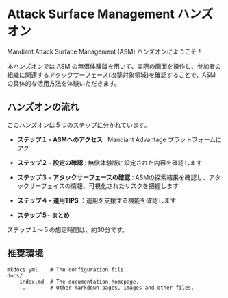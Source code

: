 # Attack Surface Management ハンズオン

Mandiant Attack Surface Management (ASM) ハンズオンにようこそ！ 

本ハンズオンでは ASM の無償体験版を用いて、実際の画面を操作し、参加者の組織に関連するアタックサーフェース(攻撃対象領域)を確認することで、ASM の具体的な活用方法を体験いただきます。

## ハンズオンの流れ

このハンズオンは５つのステップに分かれています。

- **ステップ１ - ASMへのアクセス**  : Mandiant Advantage プラットフォームにアク

- **ステップ２ - 設定の確認** : 無償体験版に設定された内容を確認します

- **ステップ３ - アタックサーフェースの確認** : ASMの探索結果を確認し、アタックサーフェイスの情報、可視化されたリスクを把握します

- **ステップ４ - 運用TIPS** ：運用を支援する機能を確認します

- **ステップ５- まとめ** 

ステップ１～５の想定時間は、約30分です。

## 推奨環境

    mkdocs.yml    # The configuration file.
    docs/
        index.md  # The documentation homepage.
        ...       # Other markdown pages, images and other files.
